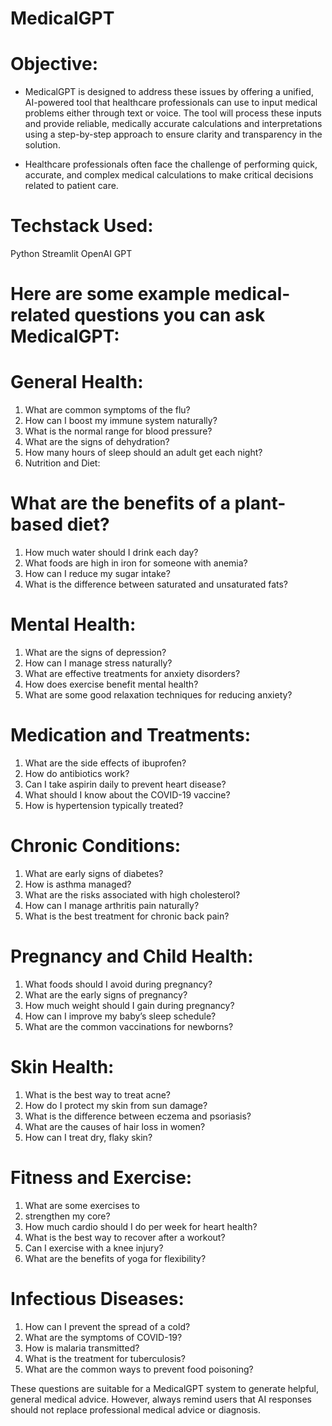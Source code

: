 # MedicalGPT

# Objective:

* MedicalGPT is designed to address these issues by offering a unified, AI-powered tool that healthcare professionals can use to input medical problems either through text or voice. The tool will process these inputs and provide reliable, medically accurate calculations and interpretations using a step-by-step approach to ensure clarity and transparency in the solution.

* Healthcare professionals often face the challenge of performing quick, accurate, and complex medical calculations to make critical decisions related to patient care.


# Techstack Used:
Python
Streamlit
OpenAI 
GPT

# Here are some example medical-related questions you can ask MedicalGPT:

# General Health:

1. What are common symptoms of the flu?
2. How can I boost my immune system naturally?
3. What is the normal range for blood pressure?
4. What are the signs of dehydration?
5. How many hours of sleep should an adult get each night?
6. Nutrition and Diet:

# What are the benefits of a plant-based diet?

1. How much water should I drink each day?
2. What foods are high in iron for someone with anemia?
3. How can I reduce my sugar intake?
4. What is the difference between saturated and unsaturated fats?

# Mental Health:

1. What are the signs of depression?
2. How can I manage stress naturally?
3. What are effective treatments for anxiety disorders?
4. How does exercise benefit mental health?
5. What are some good relaxation techniques for reducing anxiety?

# Medication and Treatments:

1. What are the side effects of ibuprofen?
2. How do antibiotics work?
3. Can I take aspirin daily to prevent heart disease?
4. What should I know about the COVID-19 vaccine?
5. How is hypertension typically treated?

# Chronic Conditions:

1. What are early signs of diabetes?
2. How is asthma managed?
3. What are the risks associated with high cholesterol?
4. How can I manage arthritis pain naturally?
6. What is the best treatment for chronic back pain?

# Pregnancy and Child Health:

1. What foods should I avoid during pregnancy?
2. What are the early signs of pregnancy?
3. How much weight should I gain during pregnancy?
4. How can I improve my baby’s sleep schedule?
5. What are the common vaccinations for newborns?

# Skin Health:

1. What is the best way to treat acne?
2. How do I protect my skin from sun damage?
3. What is the difference between eczema and psoriasis?
4. What are the causes of hair loss in women?
5. How can I treat dry, flaky skin?

# Fitness and Exercise:

1. What are some exercises to 
2. strengthen my core?
3. How much cardio should I do per week for heart health?
4. What is the best way to recover after a workout?
5. Can I exercise with a knee injury?
6. What are the benefits of yoga for flexibility?

# Infectious Diseases:

1. How can I prevent the spread of a cold?
2. What are the symptoms of COVID-19?
3. How is malaria transmitted?
4. What is the treatment for tuberculosis?
5. What are the common ways to prevent food poisoning?


These questions are suitable for a MedicalGPT system to generate helpful, general medical advice. However, always remind users that AI responses should not replace professional medical advice or diagnosis.







